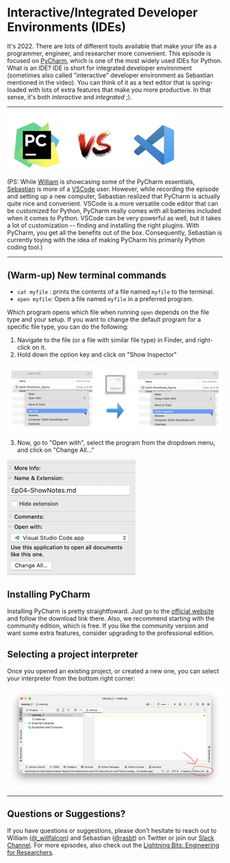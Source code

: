 # Interactive/Integrated Developer Environments (IDEs)



It's 2022. There are lots of different tools available that make your life as a programmer, engineer, and researcher more convenient. This episode is focused on [PyCharm](https://www.jetbrains.com/pycharm/), which is one of the most widely used IDEs for Python. What is an IDE? IDE is short for integrated developer environment (sometimes also called "interactive" developer environment as Sebastian mentioned in the video). You can think of it as a text editor that is spring-loaded with lots of extra features that make you more productive. In that sense, it's both *interactive* and *integrated* ;).





---

<img src="Ep04-ShowNotes_figures/vs.png" width=400>



(PS: While [William](https://twitter.com/_willfalcon) is showcasing some of the PyCharm essentials, [Sebastian](https://twitter.com/rasbt) is more of a [VSCode](https://code.visualstudio.com) user. However, while recording the episode and setting up a new computer, Sebastian realized that PyCharm is actually quite nice and convenient. VSCode is a more versatile code editor that can be customized for Python, PyCharm really comes with all batteries included when it comes to Python. VSCode can be very powerful as well, but it takes a lot of customization -- finding and installing the right plugins. With PyCharm, you get all the benefits out of the box. Consequently, Sebastian is currently toying with the idea of making PyCharm his primarily Python coding tool.)



---



## (Warm-up) New terminal commands



- `cat myfile` : prints the contents of a file named `myfile` to the terminal.
- `open myfile`: Open a file named `myfile`  in a preferred program.

Which program opens which file when running `open` depends on the file type and your setup. If you want to change the default program for a specific file type, you can do the following:

1) Navigate to the file (or a file with similar file type) in Finder, and right-click on it.
2) Hold down the option key and click on "Show Inspector"

<img src="Ep04-ShowNotes_figures/inspector.png" width=900>

3. Now, go to "Open with", select the program from the dropdown menu, and click on "Change All..."

<img src="Ep04-ShowNotes_figures/changeall.png" width=300>



## Installing PyCharm



Installing PyCharm is pretty straightfoward. Just go to the [official website](https://www.jetbrains.com/pycharm/) and follow the download link there. Also, we recommend starting with the community edition, which is free. If you like the community version and want some extra features, consider upgrading to the professional edition.



## Selecting a project interpreter



Once you opened an existing project, or created a new one, you can select your interpreter from the bottom right corner:



<img src="Ep04-ShowNotes_figures/select.png" width=800>



---



## Questions or Suggestions?

If you have questions or suggestions, please don't hesitate to reach out to William ([@_willfalcon](https://twitter.com/_willfalcon)) and Sebastian ([@rasbt](https://twitter.com/rasbt)) on Twitter or join our [Slack Channel](https://pytorch-lightning.slack.com/archives/C03GS6MTCCQ). For more episodes, also check out the [Lightning Bits: Engineering for Researchers](http://pytorchlightning.ai/edu/engineering-class).
